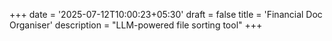 +++
date = '2025-07-12T10:00:23+05:30'
draft = false
title = 'Financial Doc Organiser'
description = "LLM-powered file sorting tool"
+++
